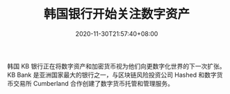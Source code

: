 ﻿---
title: "韩国银行开始关注数字资产"
date: 2020-11-30T21:57:40+08:00
lastmod: 2020-11-30T16:45:40+08:00
draft: false
authors: ["Lars"]
description: "韩国 KB 银行正在将数字资产和加密货币视为他们向更数字化世界的下一次扩张。KB Bank 是亚洲国家最大的银行之一，与区块链风险投资公司 Hashed 和数字货币交易所 Cumberland 合作创建了数字货币托管和管理服务。"
featuredImage: "south-korean-bank-starts-looking-at-digital-assets.png"
tags: ["Virtual World","虚拟世界","Play to Earn"]
categories: ["news"]
news: ["虚拟世界"]
weight: 
lightgallery: true
pinned: false
recommend: false
recommend1: false
---

韩国 KB 银行正在将数字资产和加密货币视为他们向更数字化世界的下一次扩张。KB Bank 是亚洲国家最大的银行之一，与区块链风险投资公司 Hashed 和数字货币交易所 Cumberland 合作创建了数字货币托管和管理服务。

<!--more-->

